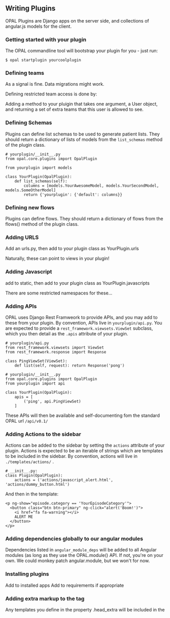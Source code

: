 ## Writing Plugins

OPAL Plugins are Django apps on the server side, and collections of angular.js
models for the client. 

### Getting started with your plugin

The OPAL commandline tool will bootstrap your plugin for you - just run: 

    $ opal startplugin yourcoolplugin

### Defining teams

As a signal is fine.
Data migrations might work.

Defining restricted team access is done by:

Adding a method to your pluigin that takes one argument, a User object, and returning a set of
extra teams that this user is allowed to see.

### Defining Schemas 

Plugins can define list schemas to be used to generate patient lists. 
They should return a dictionary of lists of models from the
`list_schemas` method of the plugin class.

    # yourplugin/__init__.py
    from opal.core.plugins import OpalPlugin

    from yourplugin import models

    class YourPlugin(OpalPlugin):
        def list_schemas(self):
            columns = [models.YourAwesomeModel, models.YourSecondModel, models.SomeOtherModel]
            return {'yourplugin': {'default': columns}}

### Defining new flows

Plugins can define flows. They should return a dictionary of flows from the 
flows() method of the plugin class.

### Adding URLS

Add an urls.py, then add to your plugin class as YourPlugin.urls

Naturally, these can point to views in your plugin! 

### Adding Javascript

add to static, then add to your plugin class as YourPlugin.javascripts

There are some restricted namespaces for these...

### Adding APIs

OPAL uses Django Rest Framweork to provide APIs, and you may add to these from your plugin.
By convention, APIs live in `yourplugin/api.py`. You are expected to provide a
`rest_framework.viewsets.ViewSet` subclass, which you then detail as the `.apis` attribute
of your plugin.

    # yourplugin/api.py
    from rest_framework.viewsets import ViewSet
    from rest_framework.response import Response

    class PingViewSet(ViewSet):
        def list(self, request): return Response('pong')

    # yourplugin/__init__.py
    from opal.core.plugins import OpalPlugin
    from yourplugin import api

    class YourPlugin(OpalPlugin):
        apis = [
            ('ping', api.PingViewSet)
        ]

These APIs will then be available and self-documenting fom the standard OPAL url `/api/v0.1/`

### Adding Actions to the sidebar

Actions can be added to the sidebar by setting the `actions` attribute of your plugin.
Actions is expected to be an iterable of strings which are templates to be included in
the sidebar. By convention, actions will live in `./templates/actions/` .

    # __init__.py:
    class Plugin(OpalPlugin):
        actions = ('actions/javascript_alert.html', 'actions/dummy_button.html')

And then in the template:

    <p ng-show="episode.category == 'YourEpisodeCategory'">
      <button class="btn btn-primary" ng-click="alert('Boom!')">
        <i href="fa fa-warning"></i>
        ALERT ME
      </button>    
    </p>

### Adding dependencies globally to our angular modules

Dependencies listed in `angular_module_deps` will be added to all Angular modules (as long as they
use the OPAL.module() API. If not, you're on your own. We could monkey patch angular.module, but we
won't for now.

### Installing plugins 

Add to installed apps
Add to requirements if appropriate

### Adding extra markup to the <head> tag

Any templates you define in the property .head_extra will be included in the <head>
